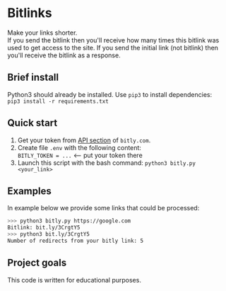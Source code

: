 # Bitlinks
Make your links shorter.    
If you send the bitlink then you'll receive how many times this bitlink was used to get access to the site. If you send the initial link (not bitlink) then you'll receive the bitlink as a response.

## Brief install
Python3 should already be installed. Use `pip3` to install dependencies:     
`pip3 install -r requirements.txt`

## Quick start
1. Get your token from [API section](https://app.bitly.com/settings/api/) of `bitly.com`.
2. Create file `.env` with the following content:      
`BITLY_TOKEN = ...` <-- put your token there
3. Launch this script with the bash command: `python3 bitly.py <your_link>`

## Examples
In example below we provide some links that could be processed:
```bash
>>> python3 bitly.py https://google.com   
Bitlink: bit.ly/3CrgtY5
>>> python3 bit.ly/3CrgtY5
Number of redirects from your bitly link: 5
```

## Project goals
This code is written for educational purposes.
